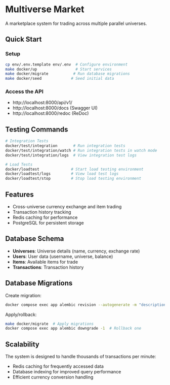 # Multiverse Market

A marketplace system for trading across multiple parallel universes.

## Quick Start

### Setup
```bash
cp env/.env.template env/.env  # Configure environment
make docker/up                 # Start services
make docker/migrate           # Run database migrations
make docker/seed             # Seed initial data
```

### Access the API
- http://localhost:8000/api/v1/
- http://localhost:8000/docs (Swagger UI)
- http://localhost:8000/redoc (ReDoc)


## Testing Commands

```bash
# Integration Tests
docker/test/integration       # Run integration tests
docker/test/integration/watch # Run integration tests in watch mode
docker/test/integration/logs  # View integration test logs

# Load Tests
docker/loadtest              # Start load testing environment
docker/loadtest/logs         # View load test logs
docker/loadtest/stop         # Stop load testing environment
```

## Features

- Cross-universe currency exchange and item trading
- Transaction history tracking
- Redis caching for performance
- PostgreSQL for persistent storage

## Database Schema

- **Universes**: Universe details (name, currency, exchange rate)
- **Users**: User data (username, universe, balance)
- **Items**: Available items for trade
- **Transactions**: Transaction history

## Database Migrations

Create migration:
```bash
docker compose exec app alembic revision --autogenerate -m "description"
```

Apply/rollback:
```bash
make docker/migrate  # Apply migrations
docker compose exec app alembic downgrade -1  # Rollback one
```

## Scalability

The system is designed to handle thousands of transactions per minute:
- Redis caching for frequently accessed data
- Database indexing for improved query performance
- Efficient currency conversion handling 
